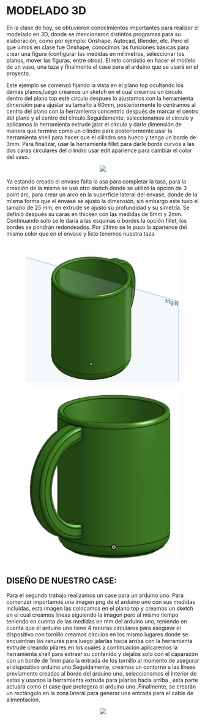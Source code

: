 
<h1>MODELADO 3D</h1>
<p>En la clase de hoy, se obtuvieron conocimientos importantes para realizar el modelado en 3D, donde se mencionaron distintos programas para su elaboración, como por ejemplo: Onshape, Autocad, Blender, etc. Pero el que vimos en clase fue Onshape, conocimos las funciones básicas para crear una figura (configurar las medidas en milímetros, seleccionar los planos, mover las figuras, entre otros).  El reto consistió en hacer el modelo de un vaso, una taza y finalmente el case para el arduino que se usará en el proyecto.</p>

<p>Este ejemplo se comenzó fijando la vista en el plano top ocultando los demás planos,luego creamos un sketch en el cual creamos un círculo dentro del plano top este circulo despues lo ajustamos con la herramienta dimensión para ajustar su tamaño a 60mm, posteriormente lo centramos al centro del plano con la herramienta concentric después de marcar el centro del plano y el centro del círculo.Seguidamente, seleccionamos el circulo y aplicamos la herramienta extrude jalar el círculo y darle dimensión de manera que termine como un cilindro para posteriormente usar la herramienta shell para hacer que el cilindro sea hueco y tenga un borde de 3mm. Para finalizar, usar la herramienta fillet para darle borde curvos a las dos caras circulares del cilindro usar edit aparience para cambiar el color del vaso.</p>
<p align="center"><img src="../../Imagenes/I_Informe_4/vaso.png width="400px" /></p>


<p>Ya estando creado el envase falta la asa para completar la tasa, para la creación de la misma se usó otro sketch donde se utilizó la opción de 3 point arc, para crear un arco en la superficie lateral del envase, donde de la misma forma que el envase se ajustó la dimensión, sin embargo este tuvo el tamaño de 25 mm, en extrude se ajustó su profundidad y su simetría. Se definió después su caras en thicken con las medidas de 6mm y 2mm. Continuando solo se le daría a las esquinas o bordes la opción fillet, los bordes se pondrán redondeados. Por último se le puso la aparience del mismo color que en el envase y listo tenemos nuestra taza</p>
<p align="center"><img src="../../Imagenes/I_Informe_4/ta2.jpg" width="400px" /></p>
<p align="center"><img src="../../Imagenes/I_Informe_4/ta.jpg" width="400px" /></p>

<p align="center"><h2>DISEÑO DE NUESTRO CASE:</h2></p>
<p>Para el segundo trabajo realizamos un case para un arduino uno. Para comenzar importamos una imagen png de el arduino uno con sus medidas incluidas, esta imagen las colocamos en el plano top y creamos un sketch en el cual creamos líneas siguiendo la imagen pero al mismo tiempo teniendo en cuenta de las medidas en mm del arduino uno, teniendo en cuenta que el arduino uno tiene 4 ranuras circulares  para asegurar el dispositivo con tornillo creamos círculos en los mismo lugares donde se encuentran las ranuras para luego jalarlas hacia arriba con la herramienta extrude creando pilares en los cuales a continuación aplicaremos la herramienta shell para extraer su contenido y dejalos solo con el caparazón con un borde de 1mm para la entrada de los tornillo al momento de asegurar el dispositivo arduino uno.Seguidamente, creamos un contorno a las líneas previamente creadas al borde del arduino uno, seleccionamos el interior de estas y usamos la herramienta extrude para jalarlas hacia arriba , esta parte actuará como el case que protegera al arduino uno .Finalmente, se crearán un rectángulo en la zona lateral para generar una entrada para el cable de alimentación.</p>
<p></p>
<p align="center"><img src="../../Imagenes/I_Informe_4/arduino.pngg" width="400px" /></p>



